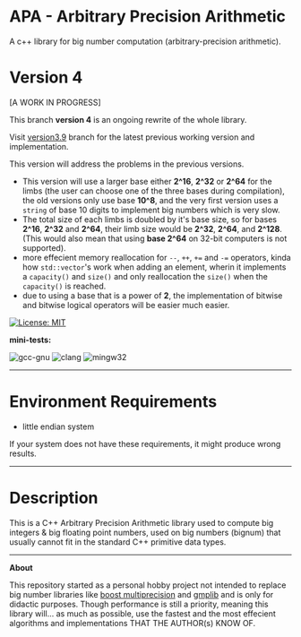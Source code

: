 # APA - Arbitrary Precision Arithmetic

A c++ library for big number computation (arbitrary-precision arithmetic).

# Version 4

[A WORK IN PROGRESS]

This branch **version 4** is an ongoing rewrite of the whole library.

Visit [version3.9](https://github.com/mrdcvlsc/APA/tree/version_3.9) branch for the latest previous working version and implementation.

This version will address the problems in the previous versions.

- This version will use a larger base either **2^16**, **2^32** or **2^64** for the limbs (the user can choose one of the three bases during compilation), the old versions only use base **10^8**, and the very first version uses a ```string``` of base 10 digits to implement big numbers which is very slow.
- The total size of each limbs is doubled by it's base size, so for bases **2^16**, **2^32** and **2^64**, their limb size would be **2^32**, **2^64**, and **2^128**. (This would also mean that using **base 2^64** on 32-bit computers is not supported).
- more effecient memory reallocation for ```--```, ```++```, ```+=``` and ```-=``` operators, kinda how ```std::vector```'s work when adding an element, wherin it implements a ```capacity()``` and ```size()``` and only reallocation the ```size()``` when the ```capacity()``` is reached.
- due to using a base that is a power of **2**, the implementation of bitwise and bitwise logical operators will be easier much easier.

<!-- ![build](https://github.com/mrdcvlsc/uint320/actions/workflows/build.yml/badge.svg) -->
[![License: MIT](https://img.shields.io/badge/License-MIT-green.svg)](https://opensource.org/licenses/MIT)

**mini-tests:**

![gcc-gnu](https://github.com/mrdcvlsc/APA/actions/workflows/gcc-gnu.yml/badge.svg)
![clang](https://github.com/mrdcvlsc/APA/actions/workflows/clang.yml/badge.svg)
![mingw32](https://github.com/mrdcvlsc/APA/actions/workflows/mingw64.yml/badge.svg)

-----

# Environment Requirements
- little endian system

If your system does not have these requirements, it might produce wrong results.

-----

# Description

This is a C++ Arbitrary Precision Arithmetic library used to compute big integers & big floating point numbers, used on big numbers (bignum) that usually cannot fit in the standard C++ primitive data types.

-----

**About**

This repository started as a personal hobby project not intended to replace big number libraries like [boost multiprecision](https://www.boost.org/doc/libs/1_72_0/libs/multiprecision/doc/html/index.html) and [gmplib](https://gmplib.org/) and is only for didactic purposes. Though performance is still a priority, meaning this library will... as much as possible, use the fastest and the most effecient algorithms and implementations THAT THE AUTHOR(s) KNOW OF.
